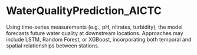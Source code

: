 # WaterQualityPrediction_AICTC
Using time-series measurements (e.g., pH, nitrates, turbidity), the model forecasts future water quality at downstream locations. Approaches may include LSTM, Random Forest, or XGBoost, incorporating both temporal and spatial relationships between stations.

